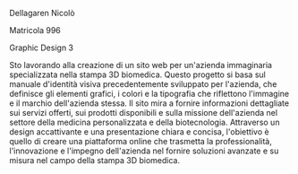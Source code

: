 <p>Dellagaren Nicolò<br>
<p>Matricola 996<br>
<p>Graphic Design 3<br>
<p>Sto lavorando alla creazione di un sito web per un'azienda immaginaria specializzata nella stampa 3D biomedica. Questo progetto si basa sul manuale d'identità visiva precedentemente sviluppato per l'azienda, che definisce gli elementi grafici, i colori e la tipografia che riflettono l'immagine e il marchio dell'azienda stessa. Il sito mira a fornire informazioni dettagliate sui servizi offerti, sui prodotti disponibili e sulla missione dell'azienda nel settore della medicina personalizzata e della biotecnologia. Attraverso un design accattivante e una presentazione chiara e concisa, l'obiettivo è quello di creare una piattaforma online che trasmetta la professionalità, l'innovazione e l'impegno dell'azienda nel fornire soluzioni avanzate e su misura nel campo della stampa 3D biomedica.</p>



